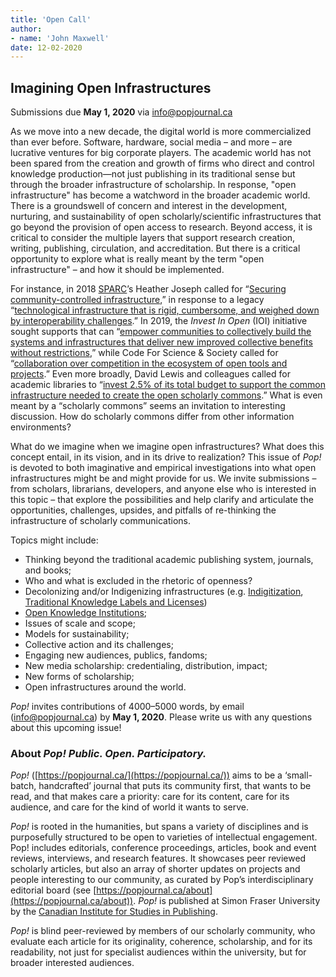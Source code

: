 ```yaml
---
title: 'Open Call'
author: 
- name: 'John Maxwell'
date: 12-02-2020
---
```


## Imagining Open Infrastructures

Submissions due **May 1, 2020** via [info@popjournal.ca](mailto:info@popjournal.ca)

As we move into a new decade, the digital world is more commercialized than ever before. Software, hardware, social media – and more – are lucrative ventures for big corporate players. The academic world has not been spared from the creation and growth of firms who direct and control knowledge production—not just publishing in its traditional sense but through the broader infrastructure of scholarship. In response, "open infrastructure" has become a watchword in the broader academic world. There is a groundswell of concern and interest in the development, nurturing, and sustainability of open scholarly/scientific infrastructures that go beyond the provision of open access to research. Beyond access, it is critical to consider the multiple layers that support research creation, writing, publishing, circulation, and accreditation. But there is a critical opportunity to explore what is really meant by the term "open infrastructure" – and how it should be implemented.

For instance, in 2018 [SPARC](https://sparcopen.org/)’s Heather Joseph called for “[Securing community-controlled infrastructure](https://doi.org/10.5860/crln.79.8.426),” in response to a legacy “[technological infrastructure that is rigid, cumbersome, and weighed down by interoperability challenges](https://doi.org/10.1002/leap.1215).” In 2019, the *Invest In Open* (IOI) initiative sought supports that can “[empower communities to collectively build the systems and infrastructures that deliver new improved collective benefits without restrictions](https://investinopen.org/docs/statement0.2.html),” while Code For Science & Society called for “[collaboration over competition in the ecosystem of open tools and projects](https://blog.codeforscience.org/invest-in-open-infrastructure/).” Even more broadly, David Lewis and colleagues called for academic libraries to “[invest 2.5% of its total budget to support the common infrastructure needed to create the open scholarly commons](https://doi.org/10.5860/crln.79.3.133).” What is even meant by a “scholarly commons” seems an invitation to interesting discussion. How do scholarly commons differ from other information environments?

What do we imagine when we imagine open infrastructures? What does this concept entail, in its vision, and in its drive to realization? This issue of *Pop!* is devoted to both imaginative and empirical investigations into what open infrastructures might be and might provide for us. We invite submissions – from scholars, librarians, developers, and anyone else who is interested in this topic – that explore the possibilities and help clarify and articulate the opportunities, challenges, upsides, and pitfalls of re-thinking the infrastructure of scholarly communications.

Topics might include:



*   Thinking beyond the traditional academic publishing system, journals, and books;
*   Who and what is excluded in the rhetoric of openness?
*   Decolonizing and/or Indigenizing infrastructures (e.g. [Indigitization](https://www.indigitization.ca), [Traditional Knowledge Labels and Licenses](https://localcontexts.org/tk-labels/))
*   [Open Knowledge Institutions](https://wip.mitpress.mit.edu/oki); 
*   Issues of scale and scope;
*   Models for sustainability;
*   Collective action and its challenges;
*   Engaging new audiences, publics, fandoms;
*   New media scholarship: credentialing, distribution, impact;
*   New forms of scholarship;
*   Open infrastructures around the world.

*Pop!* invites contributions of 4000–5000 words, by email ([info@popjournal.ca](mailto:info@popjournal.ca)) by **May 1, 2020**. Please write us with any questions about this upcoming issue!

### About *Pop! Public. Open. Participatory.* 

*Pop!* ([https://popjournal.ca/](https://popjournal.ca/)) aims to be a ‘small-batch, handcrafted’ journal that puts its community first, that wants to be read, and that makes care a priority: care for its content, care for its audience, and care for the kind of world it wants to serve.

*Pop!* is rooted in the humanities, but spans a variety of disciplines and is purposefully structured to be open to varieties of intellectual engagement. Pop! includes editorials, conference proceedings, articles, book and event reviews, interviews, and research features. It showcases peer reviewed scholarly articles, but also an array of shorter updates on projects and people interesting to our community, as curated by Pop’s interdisciplinary editorial board (see [https://popjournal.ca/about](https://popjournal.ca/about)). *Pop!* is published at Simon Fraser University by the [Canadian Institute for Studies in Publishing](https://publishing.sfu.ca). 

*Pop!* is blind peer-reviewed by members of our scholarly community, who evaluate each article for its originality, coherence, scholarship, and for its readability, not just for specialist audiences within the university, but for broader interested audiences.


